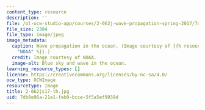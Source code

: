 ```yaml
---
content_type: resource
description: ''
file: /ol-ocw-studio-app/courses/2-062j-wave-propagation-spring-2017/7db8e96a21a1feb0bcce5f5a5ef9939d_2-062js17-th.jpg
file_size: 2384
file_type: image/jpeg
image_metadata:
  caption: Wave propagation in the ocean. (Image courtesy of {{% resource_link "392c4c8d-677f-414e-9044-0db9ab8a4a8e"
    "NOAA" %}}.)
  credit: Image courtesy of NOAA.
  image-alt: Blue sky and wave in the ocean.
learning_resource_types: []
license: https://creativecommons.org/licenses/by-nc-sa/4.0/
ocw_type: OCWImage
resourcetype: Image
title: 2-062js17-th.jpg
uid: 7db8e96a-21a1-feb0-bcce-5f5a5ef9939d
---
```

